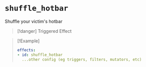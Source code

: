 # `shuffle_hotbar`

Shuffle your victim's hotbar

> [!danger] Triggered Effect

> [!Example]
> ```yaml
> effects:
> - id: shuffle_hotbar
>   ...other config (eg triggers, filters, mutators, etc)
> ```

